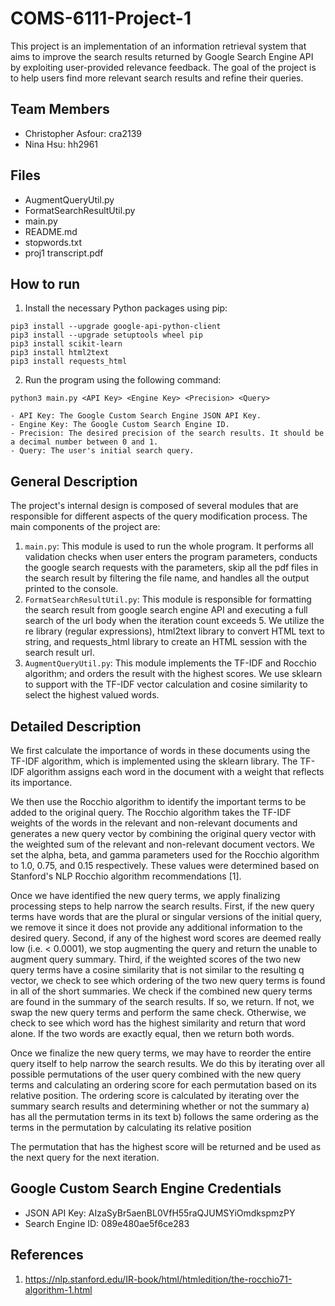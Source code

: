# COMS-6111-Project-1

This project is an implementation of an information retrieval system that aims to improve the search results returned by Google Search Engine API by exploiting user-provided relevance feedback. The goal of the project is to help users find more relevant search results and refine their queries.

## Team Members
- Christopher Asfour: cra2139
- Nina Hsu: hh2961

## Files
- AugmentQueryUtil.py
- FormatSearchResultUtil.py
- main.py
- README.md
- stopwords.txt
- proj1 transcript.pdf

## How to run
1. Install the necessary Python packages using pip:
```
pip3 install --upgrade google-api-python-client
pip3 install --upgrade setuptools wheel pip
pip3 install scikit-learn
pip3 install html2text
pip3 install requests_html
```
2. Run the program using the following command:
```
python3 main.py <API Key> <Engine Key> <Precision> <Query>
```
    - API Key: The Google Custom Search Engine JSON API Key.
    - Engine Key: The Google Custom Search Engine ID.
    - Precision: The desired precision of the search results. It should be a decimal number between 0 and 1.
    - Query: The user's initial search query.

## General Description

The project's internal design is composed of several modules that are responsible for different aspects of the query modification process. The main components of the project are:

1. `main.py`: This module is used to run the whole program. It performs all validation checks when user enters the program parameters, conducts the google search requests with the parameters, skip all the pdf files in the search result by filtering the file name, and handles all the output printed to the console.
2. `FormatSearchResultUtil.py`: This module is responsible for formatting the search result from google search engine API and executing a full search of the url body when the iteration count exceeds 5. We utilize the re library (regular expressions), 
html2text library to convert HTML text to string, and requests_html library to create an HTML session with the search result url. 
3. `AugmentQueryUtil.py`: This module implements the TF-IDF and Rocchio algorithm; and orders the result with the highest scores. We use sklearn to support with the TF-IDF vector calculation and cosine similarity to select the highest valued words.

## Detailed Description

We first calculate the importance of words in these documents using the TF-IDF algorithm, which is implemented using the sklearn library. The TF-IDF algorithm assigns each word in the document with a weight that reflects its importance.

We then use the Rocchio algorithm to identify the important terms to be added to the original query. The Rocchio algorithm takes the TF-IDF weights of the words in the relevant and non-relevant documents and generates a new query vector by combining the original query vector with the weighted sum of the relevant and non-relevant document vectors. We set the alpha, beta, and gamma parameters used for the Rocchio algorithm to 1.0, 0.75, and 0.15 respectively. These values were determined based on Stanford's NLP Rocchio algorithm recommendations [1].  

Once we have identified the new query terms, we apply finalizing processing steps to help narrow the search results.
First, if the new query terms have words that are the plural or singular versions of the initial query, we remove it since it does not provide any additional information to the desired query.
Second, if any of the highest word scores are deemed really low (i.e. < 0.0001), we stop augmenting the query and return the unable
to augment query summary.
Third, if the weighted scores of the two new query terms have a cosine similarity that is not similar to the resulting q vector, we check to see which ordering of the two new query terms is found in all of the short summaries. We check if the combined new query terms are found in the summary of the search results. If so, we return. If not, we swap the new query terms and perform the same check. 
Otherwise, we check to see which word has the highest similarity and return that word alone. If the two words are exactly equal, then we return both words.

Once we finalize the new query terms, we may have to reorder the entire query itself to help narrow the search results. 
We do this by iterating over all possible permutations of the user query combined with the new query terms and calculating an ordering score for each permutation based on its relative position. 
The ordering score is calculated by iterating over the summary search results and determining whether or not the summary
    a) has all the permutation terms in its text
    b) follows the same ordering as the terms in the permutation by calculating its relative position

The permutation that has the highest score will be returned and be used as the next query for the next iteration. 


## Google Custom Search Engine Credentials
- JSON API Key: AIzaSyBr5aenBL0VfH55raQJUMSYiOmdkspmzPY
- Search Engine ID: 089e480ae5f6ce283


## References
1. https://nlp.stanford.edu/IR-book/html/htmledition/the-rocchio71-algorithm-1.html
